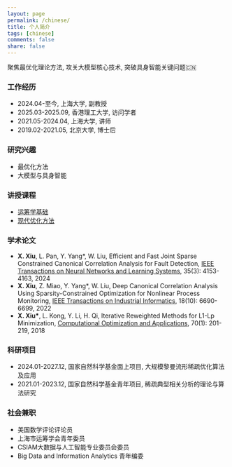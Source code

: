 ```yaml
---
layout: page
permalink: /chinese/
title: 个人简介
tags: [chinese]
comments: false
share: false
---
```



聚焦最优化理论方法, 攻关大模型核心技术, 突破具身智能关键问题🇨🇳


### 工作经历

* 2024.04-至今, 上海大学, 副教授 <br>
* 2025.03-2025.09, 香港理工大学, 访问学者 <br>
* 2021.05-2024.04, 上海大学, 讲师 <br>
* 2019.02-2021.05, 北京大学, 博士后 <br>


### 研究兴趣

* 最优化方法 <br>
* 大模型与具身智能 <br>


### 讲授课程

* <a href="https://xianchaoxiu.github.io/chinese/OR/" class="textlink" target="_blank"> 运筹学基础 </a><br>
* <a href="https://xianchaoxiu.github.io/chinese/OPT/" class="textlink" target="_blank"> 现代优化方法 </a><br>

 
### 学术论文

* <b>X. Xiu</b>, L. Pan, Y. Yang*, W. Liu, Efficient and Fast Joint Sparse Constrained Canonical Correlation Analysis for Fault Detection, <a href="https://ieeexplore.ieee.org/document/9887978" class="textlink" target="_blank">IEEE Transactions on Neural Networks and Learning Systems</a>, 35(3): 4153-4163, 2024 <br>
* <b>X. Xiu</b>, Z. Miao, Y. Yang*, W. Liu, Deep Canonical Correlation Analysis Using Sparsity-Constrained Optimization for Nonlinear Process Monitoring, <a href="https://ieeexplore.ieee.org/document/9583864" class="textlink" target="_blank">IEEE Transactions on Industrial Informatics</a>, 18(10): 6690-6699, 2022
* <b>X. Xiu*</b>, L. Kong, Y. Li, H. Qi, Iterative Reweighted Methods for L1-Lp Minimization, <a href="https://link.springer.com/article/10.1007/s10589-017-9977-7" class="textlink" target="_blank">Computational Optimization and Applications</a>, 70(1): 201-219, 2018
  

### 科研项目

* 2024.01-2027.12, 国家自然科学基金面上项目, 大规模黎曼流形稀疏优化算法及应用 
* 2021.01-2023.12, 国家自然科学基金青年项目, 稀疏典型相关分析的理论与算法研究 


### 社会兼职

* 美国数学评论评论员 <br>
* 上海市运筹学会青年委员 <br>
* CSIAM大数据与人工智能专业委员会委员 <br>
* Big Data and Information Analytics 青年编委<br>

